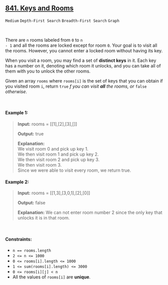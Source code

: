 ## [841. Keys and Rooms](https://leetcode.com/problems/keys-and-rooms)

<code>Medium</code> <code>Depth-First Search</code> <code>Breadth-First Search</code> <code>Graph</code>

<br>

There are <code>n</code> rooms labeled from <code>0</code> to <code>n - 1</code> and all the rooms are locked except for room <code>0</code>. Your goal is to visit all the rooms. However, you cannot enter a locked room without having its key.

When you visit a room, you may find a set of __distinct keys__ in it. Each key has a number on it, denoting which room it unlocks, and you can take all of them with you to unlock the other rooms.

Given an array <code>rooms</code> where <code>rooms[i]</code> is the set of keys that you can obtain if you visited room <code>i</code>, return <code>true</code> *f you can visit __all__ the rooms, or* <code>false</code> *otherwise*.

<br>

#### Example 1:

> __Input:__ rooms = [[1],[2],[3],[]]
> 
> __Output:__ true
> 
> __Explanation:__   
> We visit room 0 and pick up key 1.  
> We then visit room 1 and pick up key 2.  
> We then visit room 2 and pick up key 3.  
> We then visit room 3.  
> Since we were able to visit every room, we return true.  

#### Example 2:

> __Input:__ rooms = [[1,3],[3,0,1],[2],[0]]
> 
> __Output:__ false
> 
> __Explanation:__ We can not enter room number 2 since the only key that unlocks it is in that room.  

<br>

#### Constraints:

- <code>n == rooms.length</code>
- <code>2 <= n <= 1000</code>
- <code>0 <= rooms[i].length <= 1000</code>
- <code>1 <= sum(rooms[i].length) <= 3000</code>
- <code>0 <= rooms[i][j] < n</code>
- All the values of <code>rooms[i]</code> are __unique__.
